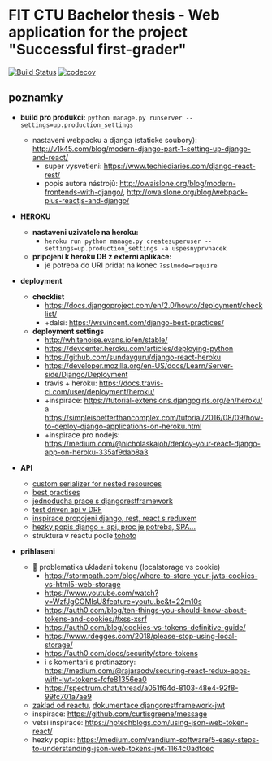# FIT CTU Bachelor thesis - Web application for the project "Successful first-grader"
[![Build Status](https://travis-ci.com/rodlukas/cvut-fit-bibap-uspesnyprvnacek-code.svg?token=g1rDdptQG4SVzcH6FMo5&branch=master)](https://travis-ci.com/rodlukas/cvut-fit-bibap-uspesnyprvnacek-code)
[![codecov](https://codecov.io/gh/rodlukas/cvut-fit-bibap-uspesnyprvnacek-code/branch/master/graph/badge.svg?token=2kJIBqfP0a)](https://codecov.io/gh/rodlukas/cvut-fit-bibap-uspesnyprvnacek-code)

## poznamky
* **build pro produkci:** ```python manage.py runserver --settings=up.production_settings```
    * nastaveni webpacku a djanga (staticke soubory): http://v1k45.com/blog/modern-django-part-1-setting-up-django-and-react/
        * super vysvetleni: https://www.techiediaries.com/django-react-rest/
        * popis autora nástrojů: http://owaislone.org/blog/modern-frontends-with-django/, http://owaislone.org/blog/webpack-plus-reactjs-and-django/

* **HEROKU**
    * **nastaveni uzivatele na heroku:**
        * ```heroku run python manage.py createsuperuser --settings=up.production_settings -a uspesnyprvnacek```
    * **pripojeni k heroku DB z externi aplikace:**
        * je potreba do URI pridat na konec ```?sslmode=require```

* **deployment**
    * **checklist**
        * https://docs.djangoproject.com/en/2.0/howto/deployment/checklist/
        * +dalsi: https://wsvincent.com/django-best-practices/
    * **deployment settings**
        * http://whitenoise.evans.io/en/stable/
        * https://devcenter.heroku.com/articles/deploying-python
        * https://github.com/sundayguru/django-react-heroku
        * https://developer.mozilla.org/en-US/docs/Learn/Server-side/Django/Deployment
        * travis + heroku: https://docs.travis-ci.com/user/deployment/heroku/
        * +inspirace: https://tutorial-extensions.djangogirls.org/en/heroku/ a https://simpleisbetterthancomplex.com/tutorial/2016/08/09/how-to-deploy-django-applications-on-heroku.html
        * +inspirace pro nodejs: https://medium.com/@nicholaskajoh/deploy-your-react-django-app-on-heroku-335af9dab8a3
        
* **API**
    * [custom serializer for nested resources](https://django.cowhite.com/blog/create-and-update-django-rest-framework-nested-serializers/)
    * [best practises](https://www.vinaysahni.com/best-practices-for-a-pragmatic-restful-api)
    * [jednoducha prace s djangorestframework](https://www.andreagrandi.it/2016/10/01/creating-a-production-ready-api-with-python-and-django-rest-framework-part-2/)
    * [test driven api v DRF](https://scotch.io/tutorials/build-a-rest-api-with-django-a-test-driven-approach-part-2)
    * [inspirace propojeni django, rest, react s reduxem](https://hackernoon.com/creating-websites-using-react-and-django-rest-framework-b14c066087c7)
    * [hezky popis django + api, proc je potreba, SPA...](https://wsvincent.com/django-rest-framework-tutorial/)
    * struktura v reactu podle [tohoto](https://sheharyar.me/blog/axios-with-react-for-making-requests/)

* **prihlaseni**
    * 🔴 problematika ukladani tokenu (localstorage vs cookie)
        * https://stormpath.com/blog/where-to-store-your-jwts-cookies-vs-html5-web-storage
        * https://www.youtube.com/watch?v=WzfJgCOMIsU&feature=youtu.be&t=22m10s
        * https://auth0.com/blog/ten-things-you-should-know-about-tokens-and-cookies/#xss-xsrf
        * https://auth0.com/blog/cookies-vs-tokens-definitive-guide/
        * https://www.rdegges.com/2018/please-stop-using-local-storage/
        * https://auth0.com/docs/security/store-tokens
        * i s komentari s protinazory: https://medium.com/@rajaraodv/securing-react-redux-apps-with-jwt-tokens-fcfe81356ea0
        * https://spectrum.chat/thread/a051f64d-8103-48e4-92f8-99fc701a7ae9
    * [zaklad od reactu](https://reacttraining.com/react-router/web/example/auth-workflow), [dokumentace djangorestframework-jwt](http://getblimp.github.io/django-rest-framework-jwt/)
    * inspirace: https://github.com/curtisgreene/message
    * vetsi inspirace: https://hptechblogs.com/using-json-web-token-react/
    * hezky popis: https://medium.com/vandium-software/5-easy-steps-to-understanding-json-web-tokens-jwt-1164c0adfcec
